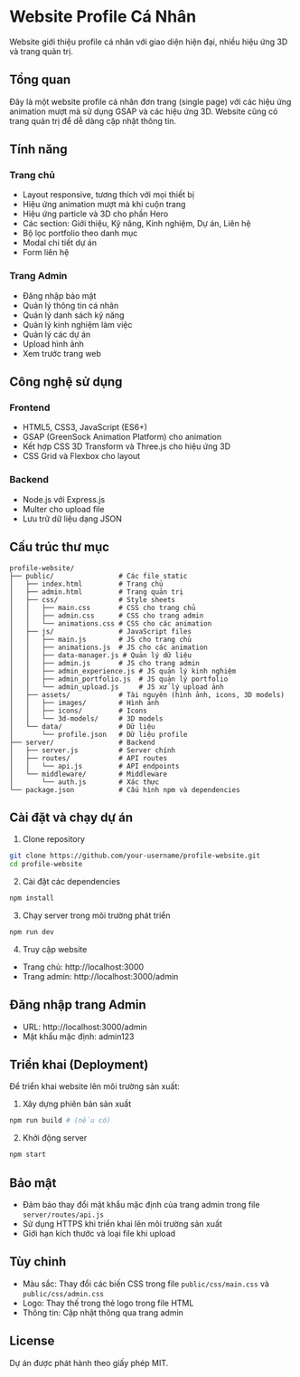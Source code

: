 # Website Profile Cá Nhân

Website giới thiệu profile cá nhân với giao diện hiện đại, nhiều hiệu ứng 3D và trang quản trị.

## Tổng quan

Đây là một website profile cá nhân đơn trang (single page) với các hiệu ứng animation mượt mà sử dụng GSAP và các hiệu ứng 3D. Website cũng có trang quản trị để dễ dàng cập nhật thông tin.

## Tính năng

### Trang chủ
- Layout responsive, tương thích với mọi thiết bị
- Hiệu ứng animation mượt mà khi cuộn trang
- Hiệu ứng particle và 3D cho phần Hero
- Các section: Giới thiệu, Kỹ năng, Kinh nghiệm, Dự án, Liên hệ
- Bộ lọc portfolio theo danh mục
- Modal chi tiết dự án
- Form liên hệ

### Trang Admin
- Đăng nhập bảo mật
- Quản lý thông tin cá nhân
- Quản lý danh sách kỹ năng
- Quản lý kinh nghiệm làm việc
- Quản lý các dự án
- Upload hình ảnh
- Xem trước trang web

## Công nghệ sử dụng

### Frontend
- HTML5, CSS3, JavaScript (ES6+)
- GSAP (GreenSock Animation Platform) cho animation
- Kết hợp CSS 3D Transform và Three.js cho hiệu ứng 3D
- CSS Grid và Flexbox cho layout

### Backend
- Node.js với Express.js
- Multer cho upload file
- Lưu trữ dữ liệu dạng JSON

## Cấu trúc thư mục

```
profile-website/
├── public/                # Các file static
│   ├── index.html         # Trang chủ
│   ├── admin.html         # Trang quản trị
│   ├── css/               # Style sheets
│   │   ├── main.css       # CSS cho trang chủ
│   │   ├── admin.css      # CSS cho trang admin
│   │   └── animations.css # CSS cho các animation
│   ├── js/                # JavaScript files
│   │   ├── main.js        # JS cho trang chủ
│   │   ├── animations.js  # JS cho các animation
│   │   ├── data-manager.js # Quản lý dữ liệu
│   │   ├── admin.js       # JS cho trang admin
│   │   ├── admin_experience.js # JS quản lý kinh nghiệm
│   │   ├── admin_portfolio.js  # JS quản lý portfolio
│   │   └── admin_upload.js     # JS xử lý upload ảnh
│   ├── assets/            # Tài nguyên (hình ảnh, icons, 3D models)
│   │   ├── images/        # Hình ảnh
│   │   ├── icons/         # Icons
│   │   └── 3d-models/     # 3D models
│   └── data/              # Dữ liệu
│       └── profile.json   # Dữ liệu profile
├── server/                # Backend
│   ├── server.js          # Server chính
│   ├── routes/            # API routes
│   │   └── api.js         # API endpoints
│   └── middleware/        # Middleware
│       └── auth.js        # Xác thực
└── package.json           # Cấu hình npm và dependencies
```

## Cài đặt và chạy dự án

1. Clone repository

```bash
git clone https://github.com/your-username/profile-website.git
cd profile-website
```

2. Cài đặt các dependencies

```bash
npm install
```

3. Chạy server trong môi trường phát triển

```bash
npm run dev
```

4. Truy cập website

- Trang chủ: http://localhost:3000
- Trang admin: http://localhost:3000/admin

## Đăng nhập trang Admin

- URL: http://localhost:3000/admin
- Mật khẩu mặc định: admin123

## Triển khai (Deployment)

Để triển khai website lên môi trường sản xuất:

1. Xây dựng phiên bản sản xuất

```bash
npm run build # (nếu có)
```

2. Khởi động server

```bash
npm start
```

## Bảo mật

- Đảm bảo thay đổi mật khẩu mặc định của trang admin trong file `server/routes/api.js`
- Sử dụng HTTPS khi triển khai lên môi trường sản xuất
- Giới hạn kích thước và loại file khi upload

## Tùy chỉnh

- Màu sắc: Thay đổi các biến CSS trong file `public/css/main.css` và `public/css/admin.css`
- Logo: Thay thế trong thẻ logo trong file HTML
- Thông tin: Cập nhật thông qua trang admin

## License

Dự án được phát hành theo giấy phép MIT.
